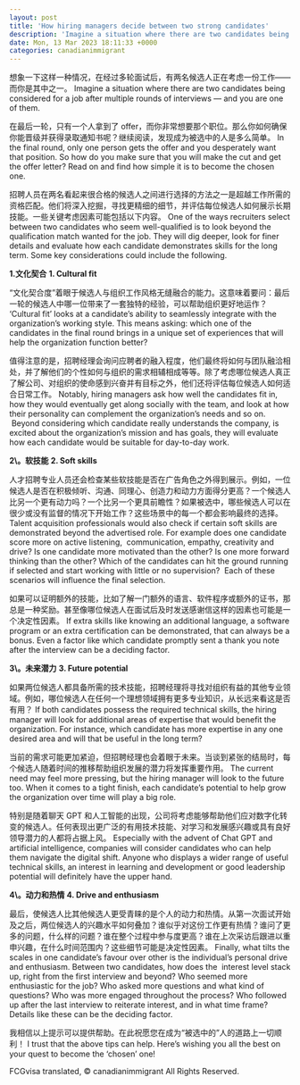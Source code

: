 ```yaml
---
layout: post
title: 'How hiring managers decide between two strong candidates'
description: 'Imagine a situation where there are two candidates being considered for a job after multiple rounds of interviews — and you are one of them. So how do you make sure that you are the chosen one?'
date: Mon, 13 Mar 2023 18:11:33 +0000
categories: canadianimmigrant
---
```


想象一下这样一种情况，在经过多轮面试后，有两名候选人正在考虑一份工作——而你是其中之一。	Imagine a situation where there are two candidates being considered for a job after multiple rounds of interviews — and you are one of them.
	
在最后一轮，只有一个人拿到了 offer，而你非常想要那个职位。那么你如何确保你能晋级并获得录取通知书呢？继续阅读，发现成为被选中的人是多么简单。	In the final round, only one person gets the offer and you desperately want that position. So how do you make sure that you will make the cut and get the offer letter? Read on and find how simple it is to become the chosen one.
	
招聘人员在两名看起来很合格的候选人之间进行选择的方法之一是超越工作所需的资格匹配。他们将深入挖掘，寻找更精细的细节，并评估每位候选人如何展示长期技能。一些关键考虑因素可能包括以下内容。	One of the ways recruiters select between two candidates who seem well-qualified is to look beyond the qualification match wanted for the job. They will dig deeper, look for finer details and evaluate how each candidate demonstrates skills for the long term. Some key considerations could include the following.
	
**1\.文化契合**	**1\. Cultural fit**
	
“文化契合度”着眼于候选人与组织工作风格无缝融合的能力。这意味着要问：最后一轮的候选人中哪一位带来了一套独特的经验，可以帮助组织更好地运作？	‘Cultural fit’ looks at a candidate’s ability to seamlessly integrate with the organization’s working style. This means asking: which one of the candidates in the final round brings in a unique set of experiences that will help the organization function better?
	
值得注意的是，招聘经理会询问应聘者的融入程度，他们最终将如何与团队融洽相处，并了解他们的个性如何与组织的需求相辅相成等等。除了考虑哪位候选人真正了解公司、对组织的使命感到兴奋并有目标之外，他们还将评估每位候选人如何适合日常工作。	Notably, hiring managers ask how well the candidates fit in, how they would eventually get along socially with the team, and look at how their personality can complement the organization’s needs and so on.  Beyond considering which candidate really understands the company, is excited about the organization’s mission and has goals, they will evaluate how each candidate would be suitable for day-to-day work.
	
**2\。软技能**	**2\. Soft skills**
	
人才招聘专业人员还会检查某些软技能是否在广告角色之外得到展示。例如，一位候选人是否在积极倾听、沟通、同理心、创造力和动力方面得分更高？一个候选人比另一个更有动力吗？一个比另一个更具前瞻性？如果被选中，哪些候选人可以在很少或没有监督的情况下开始工作？这些场景中的每一个都会影响最终的选择。	Talent acquisition professionals would also check if certain soft skills are demonstrated beyond the advertised role. For example does one candidate score more on active listening,  communication, empathy, creativity and drive? Is one candidate more motivated than the other? Is one more forward thinking than the other? Which of the candidates can hit the ground running if selected and start working with little or no supervision?  Each of these scenarios will influence the final selection.
	
如果可以证明额外的技能，比如了解一门额外的语言、软件程序或额外的证书，那总是一种奖励。甚至像哪位候选人在面试后及时发送感谢信这样的因素也可能是一个决定性因素。	If extra skills like knowing an additional language, a software program or an extra certification can be demonstrated, that can always be a bonus. Even a factor like which candidate promptly sent a thank you note after the interview can be a deciding factor.
	
**3\。未来潜力**	**3\. Future potential**
	
如果两位候选人都具备所需的技术技能，招聘经理将寻找对组织有益的其他专业领域。例如，哪位候选人在任何一个理想领域拥有更多专业知识，从长远来看这是否有用？	If both candidates possess the required technical skills, the hiring manager will look for additional areas of expertise that would benefit the organization. For instance, which candidate has more expertise in any one desired area and will that be useful in the long term?
	
当前的需求可能更加紧迫，但招聘经理也会着眼于未来。当谈到紧张的结局时，每个候选人随着时间的推移帮助组织发展的潜力将发挥重要作用。	The current need may feel more pressing, but the hiring manager will look to the future too. When it comes to a tight finish, each candidate’s potential to help grow the organization over time will play a big role.
	
特别是随着聊天 GPT 和人工智能的出现，公司将考虑能够帮助他们应对数字化转变的候选人。任何表现出更广泛的有用技术技能、对学习和发展感兴趣或具有良好领导潜力的人都将占据上风。	Especially with the advent of Chat GPT and artificial intelligence, companies will consider candidates who can help them navigate the digital shift. Anyone who displays a wider range of useful technical skills, an interest in learning and development or good leadership potential will definitely have the upper hand.
	
**4\。动力和热情**	**4\. Drive and enthusiasm**
	
最后，使候选人比其他候选人更受青睐的是个人的动力和热情。从第一次面试开始及之后，两位候选人的兴趣水平如何叠加？谁似乎对这份工作更有热情？谁问了更多的问题，什么样的问题？谁在整个过程中参与度更高？谁在上次采访后跟进以重申兴趣，在什么时间范围内？这些细节可能是决定性因素。	Finally, what tilts the scales in one candidate’s favour over other is the individual’s personal drive and enthusiasm. Between two candidates, how does the  interest level stack up, right from the first interview and beyond? Who seemed more enthusiastic for the job? Who asked more questions and what kind of questions? Who was more engaged throughout the process? Who followed up after the last interview to reiterate interest, and in what time frame? Details like these can be the deciding factor.
	
我相信以上提示可以提供帮助。在此祝愿您在成为“被选中的”人的道路上一切顺利！	I trust that the above tips can help. Here’s wishing you all the best on your quest to become the ‘chosen’ one!

FCGvisa translated, © canadianimmigrant All Rights Reserved.
